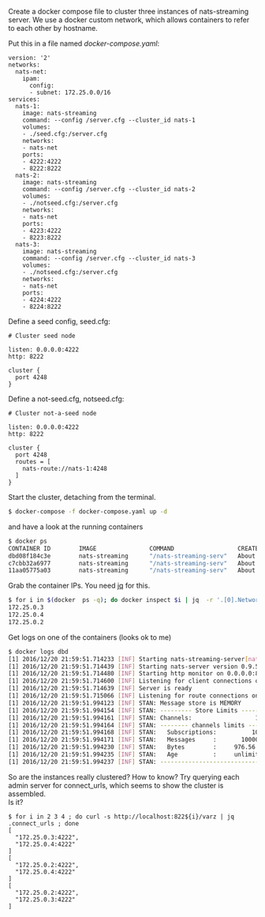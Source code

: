 Create a docker compose file to cluster three instances of nats-streaming server.  We use a docker custom network, which allows containers to refer to each other
by hostname.

Put this in a file named *docker-compose.yaml*:

```
version: '2'
networks:
  nats-net:
    ipam:
      config:
      - subnet: 172.25.0.0/16
services:
  nats-1:
    image: nats-streaming
    command: --config /server.cfg --cluster_id nats-1
    volumes:
    - ./seed.cfg:/server.cfg
    networks:
    - nats-net
    ports:
    - 4222:4222
    - 8222:8222
  nats-2:
    image: nats-streaming
    command: --config /server.cfg --cluster_id nats-2
    volumes:
    - ./notseed.cfg:/server.cfg
    networks:
    - nats-net
    ports:
    - 4223:4222
    - 8223:8222
  nats-3:
    image: nats-streaming
    command: --config /server.cfg --cluster_id nats-3
    volumes: 
    - ./notseed.cfg:/server.cfg 
    networks: 
    - nats-net 
    ports:
    - 4224:4222 
    - 8224:8222
```

Define a seed config, seed.cfg:

```
# Cluster seed node

listen: 0.0.0.0:4222
http: 8222

cluster {
  port 4248
}
```

Define a not-seed.cfg, notseed.cfg:

```
# Cluster not-a-seed node

listen: 0.0.0.0:4222
http: 8222

cluster {
  port 4248
  routes = [
    nats-route://nats-1:4248
  ]
}
```

Start the cluster, detaching from the terminal.


```bash
$ docker-compose -f docker-compose.yaml up -d
```

and have a look at the running containers


```bash
$ docker ps
CONTAINER ID        IMAGE               COMMAND                  CREATED             STATUS              PORTS                                            NAMES
dbd08f184c3e        nats-streaming      "/nats-streaming-serv"   About an hour ago   Up About an hour    0.0.0.0:4223->4222/tcp, 0.0.0.0:8223->8222/tcp   clustering_nats-2_1
c7cbb32a6977        nats-streaming      "/nats-streaming-serv"   About an hour ago   Up About an hour    0.0.0.0:4224->4222/tcp, 0.0.0.0:8224->8222/tcp   clustering_nats-3_1
11aa05775a03        nats-streaming      "/nats-streaming-serv"   About an hour ago   Up About an hour    0.0.0.0:4222->4222/tcp, 0.0.0.0:8222->8222/tcp   clustering_nats-1_1
```

Grab the container IPs.  You need [jq](https://stedolan.github.io/jq/) for this.

```bash
$ for i in $(docker  ps -q); do docker inspect $i | jq  -r '.[0].NetworkSettings | .Networks | .["clustering_nats-net"].IPAddress'; done 
172.25.0.3
172.25.0.4
172.25.0.2
```

Get logs on one of the containers (looks ok to me)

```bash
$ docker logs dbd
[1] 2016/12/20 21:59:51.714233 [INF] Starting nats-streaming-server[nats-2] version 0.3.4
[1] 2016/12/20 21:59:51.714439 [INF] Starting nats-server version 0.9.5
[1] 2016/12/20 21:59:51.714480 [INF] Starting http monitor on 0.0.0.0:8222
[1] 2016/12/20 21:59:51.714600 [INF] Listening for client connections on 0.0.0.0:4222
[1] 2016/12/20 21:59:51.714639 [INF] Server is ready
[1] 2016/12/20 21:59:51.715066 [INF] Listening for route connections on 0.0.0.0:4248
[1] 2016/12/20 21:59:51.994123 [INF] STAN: Message store is MEMORY
[1] 2016/12/20 21:59:51.994154 [INF] STAN: --------- Store Limits ---------
[1] 2016/12/20 21:59:51.994161 [INF] STAN: Channels:                  100 *
[1] 2016/12/20 21:59:51.994164 [INF] STAN: -------- channels limits -------
[1] 2016/12/20 21:59:51.994168 [INF] STAN:   Subscriptions:          1000 *
[1] 2016/12/20 21:59:51.994171 [INF] STAN:   Messages     :       1000000 *
[1] 2016/12/20 21:59:51.994230 [INF] STAN:   Bytes        :     976.56 MB *
[1] 2016/12/20 21:59:51.994235 [INF] STAN:   Age          :     unlimited *
[1] 2016/12/20 21:59:51.994237 [INF] STAN: --------------------------------
```

So are the instances really clustered?  How to know?  Try querying each admin server for connect_urls, which seems to show the cluster is assembled.  
Is it?  

```
$ for i in 2 3 4 ; do curl -s http://localhost:822${i}/varz | jq .connect_urls ; done
[
  "172.25.0.3:4222",
  "172.25.0.4:4222"
]
[
  "172.25.0.2:4222",
  "172.25.0.4:4222"
]
[
  "172.25.0.2:4222",
  "172.25.0.3:4222"
]
```
